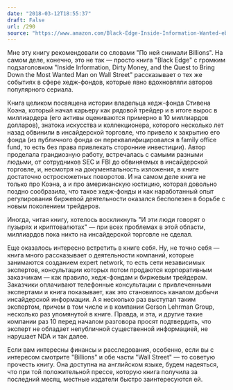 ```yaml
---
date: "2018-03-12T18:55:37"
draft: False
url: /290
source: "https://www.amazon.com/Black-Edge-Inside-Information-Wanted-ebook/dp/B07593WWJR/ref=sr_1_1?s=books&ie=UTF8&qid=1520871182&sr=1-1"
---
```


Мне эту книгу рекомендовали со словами "По ней снимали Billions". На самом деле, конечно, это не так — просто книга "Black Edge" с громким подзаголовком "Inside Information, Dirty Money, and the Quest to Bring Down the Most Wanted Man on Wall Street" рассказывает о тех же событиях в сфере хедж-фондов, которые явно вдохновляли авторов популярного сериала.

Книга целиком посвящена истории владельца хедж-фонда Стивена Коэна, который начал карьеру как рядовой трейдер и в итоге вырос в миллиардера (его активы оцениваются примерно в 10 миллиардов долларов), знатока искусства и коллекционера, которого несколько лет назад обвинили в инсайдерской торговле, что привело к закрытию его фонда (из публичного фонда он переквалифицировался в family office fund, то есть без права привлекать сторонние инвестиции). Автор проделала грандиозную работу, встречалась с самыми разными людьми, от сотрудников SEC и FBI до обвиняемых в инсайдерской торговле, и, несмотря на документальность изложения, в книге достаточно остросюжетных поворотов. И на самом деле книга не только про Коэна, а и про американскую юстицию, которая довольно поздно сообразила, что такое хедж-фонды и как наработанный опыт регулирования биржевой деятельности оказался бесполезен в борьбе с новым поколением трейдеров.

Иногда, читая книгу, хотелось воскликнуть "И эти люди говорят о пузырях и криптовалютах" — при всех проблемах в этой области, миллиардов пока никто на инсайдерской торговле не сделал.

Еще оказалось интересно встретить в книге себя. Ну, не точно себя — книга много рассказывает о деятельности компаний, которые занимаются созданием expert network, то есть сети независимых экспертов, консультации которых потом продаются корпоративным заказчикам — как правило, хедж-фондам и биржевым трейдерам. Заказчики оплачивают телефонные консультации с привлеченными экспертами и книга показывает, как это становилось каналом добычи инсайдерской информации. А я несколько раз выступал таким экспертом, причем в том числе и в компании Gerson Lehrman Group, несколько раз упомянутой в книге. Правда, и эта, и другие такие компании раз 10 перед началом разговора просят подтвердить, что эксперт не обладает непубличной существенной информацией, не нарушает NDA и так далее. 

Если вам интересны финансы и расследования, особенно, если вы с интересом смотрите "Billions" и обе части "Wall Street" — то советую прочесть книгу. Она доступна на английском языке, будем надеяться, что при той положительной прессе, которую книга получила за последний месяц, местные издатели быстро заинтересуются ей.
